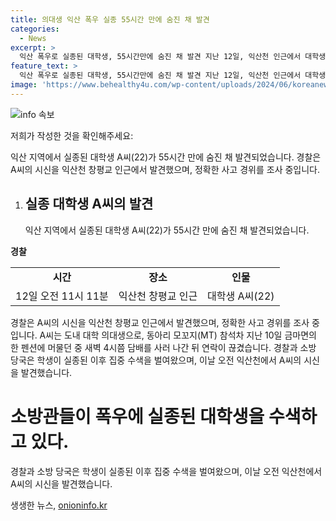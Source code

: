 ```yaml
---
title: 의대생 익산 폭우 실종 55시간 만에 숨진 채 발견
categories:
  - News
excerpt: >
  익산 폭우로 실종된 대학생, 55시간만에 숨진 채 발견 지난 12일, 익산천 인근에서 대학생 A씨(22)의 시신이 발견됐다. 실종 전 의대생 A씨는 MT 참석차 펜션을 머물다가 새벽 4시쯤 담배를 사러 나간 뒤 연락이 끊겼다. 경찰과 소방 당국은 수색을 벌여왔고, 결국 익산천에서 A씨의 시신을 발견했다. 정확한 사고 경위는 조사 중이다.
feature_text: >
  익산 폭우로 실종된 대학생, 55시간만에 숨진 채 발견 지난 12일, 익산천 인근에서 대학생 A씨(22)의 시신이 발견됐다. 실종 전 의대생 A씨는 MT 참석차 펜션을 머물다가 새벽 4시쯤 담배를 사러 나간 뒤 연락이 끊겼다. 경찰과 소방 당국은 수색을 벌여왔고, 결국 익산천에서 A씨의 시신을 발견했다. 정확한 사고 경위는 조사 중이다.
image: 'https://www.behealthy4u.com/wp-content/uploads/2024/06/koreanews.jpg'
---
```


<p><img src="https://www.behealthy4u.com/wp-content/uploads/2024/06/koreanews.jpg" alt="info 속보" /></p>

<p>저희가 작성한 것을 확인해주세요:</p>

<p data-ke-size="size16">익산 지역에서 실종된 대학생 A씨(22)가 55시간 만에 숨진 채 발견되었습니다. 경찰은 A씨의 시신을 익산천 창평교 인근에서 발견했으며, 정확한 사고 경위를 조사 중입니다.</p>

<ol>
  <li><h2 data-ke-size="size26">실종 대학생 A씨의 발견</h2></li>
  <p data-ke-size="size16">익산 지역에서 실종된 대학생 A씨(22)가 55시간 만에 숨진 채 발견되었습니다.</p>
</ol>

<p><td style="text-align: center; height: 17px;"><b>경찰</b></td></p>

<div>
  <table>
    <tbody>
      <tr>
        <td style="text-align: center; height: 17px;"><b>시간</b></td>
        <td style="text-align: center; height: 17px;"><b>장소</b></td>
        <td style="text-align: center; height: 17px;"><b>인물</b></td>
      </tr>
      <tr>
        <td style="text-align: center; height: 17px;">12일 오전 11시 11분</td>
        <td style="text-align: center; height: 17px;">익산천 창평교 인근</td>
        <td style="text-align: center; height: 17px;">대학생 A씨(22)</td>
      </tr>
    </tbody>
  </table>
</div>

<p data-ke-size="size16">경찰은 A씨의 시신을 익산천 창평교 인근에서 발견했으며, 정확한 사고 경위를 조사 중입니다. A씨는 도내 대학 의대생으로, 동아리 모꼬지(MT) 참석차 지난 10일 금마면의 한 펜션에 머물던 중 새벽 4시쯤 담배를 사러 나간 뒤 연락이 끊겼습니다. 경찰과 소방 당국은 학생이 실종된 이후 집중 수색을 벌여왔으며, 이날 오전 익산천에서 A씨의 시신을 발견했습니다.</p>

<h1 data-ke-size="size24">소방관들이 폭우에 실종된 대학생을 수색하고 있다.</h1>

<p data-ke-size="size16">경찰과 소방 당국은 학생이 실종된 이후 집중 수색을 벌여왔으며, 이날 오전 익산천에서 A씨의 시신을 발견했습니다.</p>
생생한 뉴스, <a href="https://onioninfo.kr" rel="dofollow">onioninfo.kr</a>


